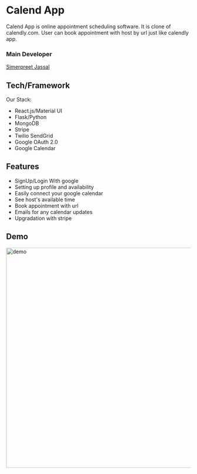 # Calend App

Calend App is online appointment scheduling software. It is clone of calendly.com. User can book appointment with host by url just like calendly app.

###  Main Developer

[Simerpreet Jassal](https://github.com/jassalss)

## Tech/Framework

Our Stack:

- React.js/Material UI
- Flask/Python
- MongoDB
- Stripe
- Twilio SendGrid
- Google OAuth 2.0
- Google Calendar

## Features
- SignUp/Login With google
- Setting up profile and availability
- Easily connect your google calendar
- See host's available time 
- Book appointment with url
- Emails for any calendar updates
- Upgradation with stripe

## Demo
<img src="https://www.dropbox.com/s/1boc5xx6szcrnv9/final.gif?raw=1" alt="demo" width="800" height="600">
